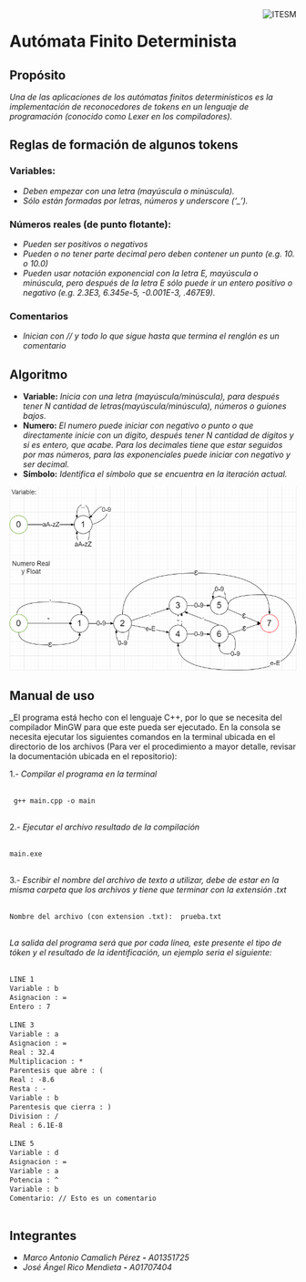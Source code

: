 <a>
    <img src="https://javier.rodriguez.org.mx/itesm/2014/tecnologico-de-monterrey-black.png" alt="ITESM" title="ITESM" align="right" height="60" />
</a>

# **Autómata Finito Determinista**

## **Propósito**

_Una de las aplicaciones de los autómatas finitos determinísticos es la implementación de reconocedores de tokens en un lenguaje de programación (conocido como Lexer en los compiladores)._

## **Reglas de formación de algunos tokens**

### **Variables:**

- _Deben empezar con una letra (mayúscula o minúscula)._
- _Sólo están formadas por letras, números y underscore (‘\_’)._

### **Números reales (de punto flotante):**

- _Pueden ser positivos o negativos_
- _Pueden o no tener parte decimal pero deben contener un punto (e.g. 10. o 10.0)_
- _Pueden usar notación exponencial con la letra E, mayúscula o minúscula, pero después de la letra E sólo puede ir un entero positivo o negativo (e.g. 2.3E3, 6.345e-5, -0.001E-3, .467E9)._

### **Comentarios**

- _Inician con // y todo lo que sigue hasta que termina el renglón es un comentario_

## Algoritmo

- **Variable:**
  _Inicia con una letra (mayúscula/minúscula), para después tener N cantidad de letras(mayúscula/minúscula), números o guiones bajos._
- **Numero:**
  _El numero puede iniciar con negativo o punto o que directamente inicie con un digito, después tener N cantidad de dígitos y si es entero, que acabe. Para los decimales tiene que estar seguidos por mas números, para las exponenciales puede iniciar con negativo y ser decimal._
- **Símbolo:** 
 _Identifica el símbolo que se encuentra en la iteración actual._

![diagram](https://github.com/Naiztu/AFD/blob/master/DFA.png?raw=true)

## Manual de uso

_El programa está hecho con el lenguaje C++, por lo que se necesita del compilador MinGW para que este pueda ser ejecutado. En la consola se necesita ejecutar los siguientes comandos en la terminal ubicada en el directorio de los archivos (Para ver el procedimiento a mayor detalle, revisar la documentación ubicada en el repositorio):

1.- _Compilar el programa en la terminal_

<pre>
<code>
 g++ main.cpp -o main
</code>
</pre>

2.- _Ejecutar el archivo resultado de la compilación_

<pre>
<code>
main.exe
</code>
</pre>

3.- _Escribir el nombre del archivo de texto a utilizar, debe de estar en la misma carpeta que los archivos y tiene que terminar con la extensión .txt_

<pre>
<code>
Nombre del archivo (con extension .txt):  prueba.txt
</code>
</pre>

_La salida del programa será que por cada línea, este presente el tipo de tóken y el resultado de la identificación, un ejemplo seria el siguiente:_

<pre>
<code>
LINE 1
Variable : b
Asignacion : =
Entero : 7

LINE 3
Variable : a
Asignacion : =
Real : 32.4
Multiplicacion : *
Parentesis que abre : (
Real : -8.6
Resta : -
Variable : b
Parentesis que cierra : )
Division : /
Real : 6.1E-8

LINE 5
Variable : d
Asignacion : =
Variable : a
Potencia : ^
Variable : b
Comentario: // Esto es un comentario
</code>
</pre>

## **Integrantes**

- _Marco Antonio Camalich Pérez **-** A01351725_
- _José Ángel Rico Mendieta **-** A01707404_
